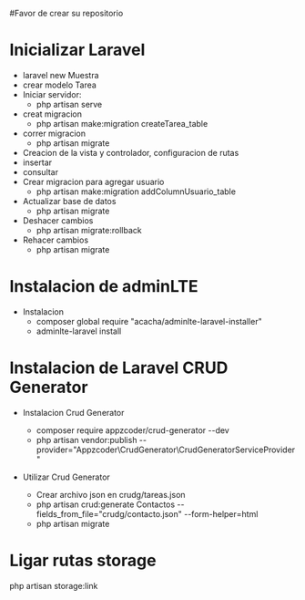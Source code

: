 #Favor de crear su repositorio
	
Inicializar Laravel
==================
	
* laravel new Muestra
* crear modelo Tarea
* Iniciar servidor:
	- php artisan serve
* creat migracion
	- php artisan make:migration createTarea_table
* correr migracion
	- php artisan migrate
* Creacion de la vista y controlador, configuracion de rutas
* insertar
* consultar
* Crear migracion para agregar usuario
	- php artisan make:migration addColumnUsuario_table
* Actualizar base de datos
	- php artisan migrate
* Deshacer cambios
	- php artisan migrate:rollback
* Rehacer cambios
	- php artisan migrate
	
Instalacion de adminLTE
==============
* Instalacion
	- composer global require "acacha/adminlte-laravel-installer"
	- adminlte-laravel install
	
Instalacion de Laravel CRUD Generator
==============
* Instalacion Crud Generator
	- composer require appzcoder/crud-generator --dev
	- php artisan vendor:publish --provider="Appzcoder\CrudGenerator\CrudGeneratorServiceProvider"
	
* Utilizar Crud Generator
	- Crear archivo json en crudg/tareas.json
	- php artisan crud:generate Contactos --fields_from_file="crudg/contacto.json"  --form-helper=html
	- php artisan migrate
	
Ligar rutas storage
==============================
php artisan storage:link



	
	
	
	